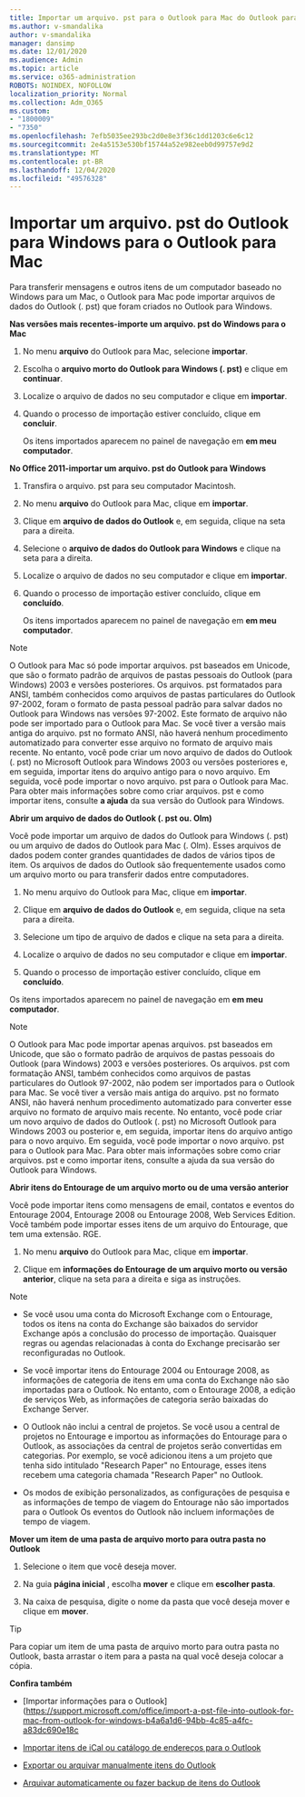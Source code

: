 ```yaml
---
title: Importar um arquivo. pst para o Outlook para Mac do Outlook para Windows
ms.author: v-smandalika
author: v-smandalika
manager: dansimp
ms.date: 12/01/2020
ms.audience: Admin
ms.topic: article
ms.service: o365-administration
ROBOTS: NOINDEX, NOFOLLOW
localization_priority: Normal
ms.collection: Adm_O365
ms.custom:
- "1800009"
- "7350"
ms.openlocfilehash: 7efb5035ee293bc2d0e8e3f36c1dd1203c6e6c12
ms.sourcegitcommit: 2e4a5153e530bf15744a52e982eeb0d99757e9d2
ms.translationtype: MT
ms.contentlocale: pt-BR
ms.lasthandoff: 12/04/2020
ms.locfileid: "49576328"
---
```

# <a name="import-a-pst-file-from-outlook-for-windows-to-outlook-for-mac"></a>Importar um arquivo. pst do Outlook para Windows para o Outlook para Mac 

Para transferir mensagens e outros itens de um computador baseado no Windows para um Mac, o Outlook para Mac pode importar arquivos de dados do Outlook (. pst) que foram criados no Outlook para Windows.

**Nas versões mais recentes-importe um arquivo. pst do Windows para o Mac**

1. No menu **arquivo** do Outlook para Mac, selecione **importar**.

2. Escolha o **arquivo morto do Outlook para Windows (. pst)** e clique em **continuar**.

3. Localize o arquivo de dados no seu computador e clique em **importar**.

4. Quando o processo de importação estiver concluído, clique em **concluir**.

   Os itens importados aparecem no painel de navegação em **em meu computador**.


**No Office 2011-importar um arquivo. pst do Outlook para Windows**

1. Transfira o arquivo. pst para seu computador Macintosh.

2. No menu **arquivo** do Outlook para Mac, clique em **importar**.

3. Clique em **arquivo de dados do Outlook** e, em seguida, clique na seta para a direita.

4. Selecione o **arquivo de dados do Outlook para Windows** e clique na seta para a direita.

5. Localize o arquivo de dados no seu computador e clique em **importar**.

6. Quando o processo de importação estiver concluído, clique em **concluído**.

   Os itens importados aparecem no painel de navegação em **em meu computador**.

> [!NOTE]
> O Outlook para Mac só pode importar arquivos. pst baseados em Unicode, que são o formato padrão de arquivos de pastas pessoais do Outlook (para Windows) 2003 e versões posteriores. Os arquivos. pst formatados para ANSI, também conhecidos como arquivos de pastas particulares do Outlook 97-2002, foram o formato de pasta pessoal padrão para salvar dados no Outlook para Windows nas versões 97-2002. Este formato de arquivo não pode ser importado para o Outlook para Mac. Se você tiver a versão mais antiga do arquivo. pst no formato ANSI, não haverá nenhum procedimento automatizado para converter esse arquivo no formato de arquivo mais recente. No entanto, você pode criar um novo arquivo de dados do Outlook (. pst) no Microsoft Outlook para Windows 2003 ou versões posteriores e, em seguida, importar itens do arquivo antigo para o novo arquivo. Em seguida, você pode importar o novo arquivo. pst para o Outlook para Mac. Para obter mais informações sobre como criar arquivos. pst e como importar itens, consulte **a ajuda** da sua versão do Outlook para Windows.

**Abrir um arquivo de dados do Outlook (. pst ou. Olm)**

Você pode importar um arquivo de dados do Outlook para Windows (. pst) ou um arquivo de dados do Outlook para Mac (. Olm). Esses arquivos de dados podem conter grandes quantidades de dados de vários tipos de item. Os arquivos de dados do Outlook são frequentemente usados como um arquivo morto ou para transferir dados entre computadores.

1. No menu arquivo do Outlook para Mac, clique em **importar**.

2. Clique em **arquivo de dados do Outlook** e, em seguida, clique na seta para a direita.

3. Selecione um tipo de arquivo de dados e clique na seta para a direita.

4. Localize o arquivo de dados no seu computador e clique em **importar**.

5. Quando o processo de importação estiver concluído, clique em **concluído**.

Os itens importados aparecem no painel de navegação em **em meu computador**.

> [!NOTE]
> O Outlook para Mac pode importar apenas arquivos. pst baseados em Unicode, que são o formato padrão de arquivos de pastas pessoais do Outlook (para Windows) 2003 e versões posteriores. Os arquivos. pst com formatação ANSI, também conhecidos como arquivos de pastas particulares do Outlook 97-2002, não podem ser importados para o Outlook para Mac. Se você tiver a versão mais antiga do arquivo. pst no formato ANSI, não haverá nenhum procedimento automatizado para converter esse arquivo no formato de arquivo mais recente. No entanto, você pode criar um novo arquivo de dados do Outlook (. pst) no Microsoft Outlook para Windows 2003 ou posterior e, em seguida, importar itens do arquivo antigo para o novo arquivo. Em seguida, você pode importar o novo arquivo. pst para o Outlook para Mac. Para obter mais informações sobre como criar arquivos. pst e como importar itens, consulte a ajuda da sua versão do Outlook para Windows. 

**Abrir itens do Entourage de um arquivo morto ou de uma versão anterior**

Você pode importar itens como mensagens de email, contatos e eventos do Entourage 2004, Entourage 2008 ou Entourage 2008, Web Services Edition. Você também pode importar esses itens de um arquivo do Entourage, que tem uma extensão. RGE.

1. No menu **arquivo** do Outlook para Mac, clique em **importar**.

2. Clique em **informações do Entourage de um arquivo morto ou versão anterior**, clique na seta para a direita e siga as instruções.

> [!NOTE]
- Se você usou uma conta do Microsoft Exchange com o Entourage, todos os itens na conta do Exchange são baixados do servidor Exchange após a conclusão do processo de importação. Quaisquer regras ou agendas relacionadas à conta do Exchange precisarão ser reconfiguradas no Outlook.

- Se você importar itens do Entourage 2004 ou Entourage 2008, as informações de categoria de itens em uma conta do Exchange não são importadas para o Outlook. No entanto, com o Entourage 2008, a edição de serviços Web, as informações de categoria serão baixadas do Exchange Server.

- O Outlook não inclui a central de projetos. Se você usou a central de projetos no Entourage e importou as informações do Entourage para o Outlook, as associações da central de projetos serão convertidas em categorias. Por exemplo, se você adicionou itens a um projeto que tenha sido intitulado "Research Paper" no Entourage, esses itens recebem uma categoria chamada "Research Paper" no Outlook.

- Os modos de exibição personalizados, as configurações de pesquisa e as informações de tempo de viagem do Entourage não são importados para o Outlook Os eventos do Outlook não incluem informações de tempo de viagem.

**Mover um item de uma pasta de arquivo morto para outra pasta no Outlook**

1. Selecione o item que você deseja mover.

2. Na guia **página inicial** , escolha **mover** e clique em **escolher pasta**.

3. Na caixa de pesquisa, digite o nome da pasta que você deseja mover e clique em **mover**.

> [!TIP]
> Para copiar um item de uma pasta de arquivo morto para outra pasta no Outlook, basta arrastar o item para a pasta na qual você deseja colocar a cópia.

**Confira também**

- [Importar informações para o Outlook] (https://support.microsoft.com/office/import-a-pst-file-into-outlook-for-mac-from-outlook-for-windows-b4a6a1d6-94bb-4c85-a4fc-a83dc690e18c

- [Importar itens de iCal ou catálogo de endereços para o Outlook](https://support.microsoft.com/office/import-ical-or-address-book-items-into-outlook-for-mac-0450a248-6a40-4f84-ba9c-6c545bc11639)


- [Exportar ou arquivar manualmente itens do Outlook](https://support.microsoft.com/office/export-items-to-an-archive-file-in-outlook-for-mac-281a62bf-cc42-46b1-9ad5-6bda80ca3106)

- [Arquivar automaticamente ou fazer backup de itens do Outlook](https://support.microsoft.com/office/automatically-archive-or-back-up-outlook-for-mac-items-441fcce5-2262-4b64-ac8c-fa949df989f5)
